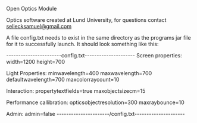 Open Optics Module

Optics software created at Lund University, for questions contact sellecksamuel@gmail.com


A file config.txt needs to exist in the same directory as the programs jar
file for it to successfully launch. It should look something like this:

-----------------------config.txt---------------------
Screen properties:
width=1200
height=700

Light Properties:
minwavelength=400
maxwavelength=700
defaultwavelength=700
maxcolorraycount=10

Interaction:
propertytextfields=true
maxobjectsizecm=15

Performance callibration:
opticsobjectresolution=300
maxraybounce=10

Admin:
admin=false
----------------------/config.txt---------------------


